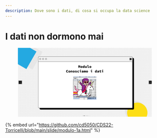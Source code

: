 ```yaml
---
description: Dove sono i dati, di cosa si occupa la data science
---
```


# I dati non dormono mai

<figure><img src="../.gitbook/assets/image (6).png" alt=""><figcaption></figcaption></figure>

{% embed url="https://github.com/cd5050/CDS22-Torricelli/blob/main/slide/modulo-1a.html" %}
